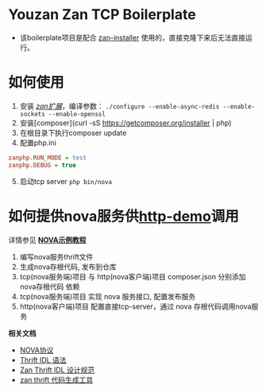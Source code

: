 # Youzan Zan TCP Boilerplate

- 该boilerplate项目是配合 [zan-installer](https://packagist.org/packages/youzan/zan-installer) 使用的，直接克隆下来后无法直接运行。

# 如何使用

1. 安装 [*zan扩展*](https://github.com/youzan/zan)，编译参数：
`./configure --enable-async-redis --enable-sockets --enable-openssl` 
2. 安装[composer](curl -sS https://getcomposer.org/installer | php)
3. 在根目录下执行composer update
4. 配置php.ini
```ini
zanphp.RUN_MODE = test
zanphp.DEBUG = true
```
5. 启动tcp server
`php bin/nova`

# 如何提供nova服务供[http-demo](https://github.com/youzan/zanhttpdemo)调用

详情参见 [**NOVA示例教程**](http://zanphpdoc.zanphp.io/nova/nova_service.html)

1. 编写nova服务thrift文件
2. 生成nova存根代码, 发布到仓库
3. tcp(nova服务端)项目 与 http(nova客户端)项目 composer.json 分别添加 nova存根代码 依赖
4. tcp(nova服务端)项目 实现 nova 服务接口, 配置发布服务 
5. http(nova客户端)项目 配置直接tcp-server，通过 nova 存根代码调用nova服务

**相关文档**

- [NOVA协议](http://zanphpdoc.zanphp.io/nova/protocol.html)
- [Thrift IDL 语法](http://zanphpdoc.zanphp.io/nova/IDL_syntax.html)
- [Zan Thrift IDL 设计规范](http://zanphpdoc.zanphp.io/nova/IDL_spec.html)
- [zan thrift 代码生成工具](http://zanphpdoc.zanphp.io/nova/zan_thrift.html)